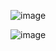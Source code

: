 
![image](https://github.com/user-attachments/assets/5b0b72ad-094a-4dac-b4e8-e9a643777bb6)



![image](https://github.com/user-attachments/assets/1207b9a9-f03f-42fd-a435-de24c55f0314)



